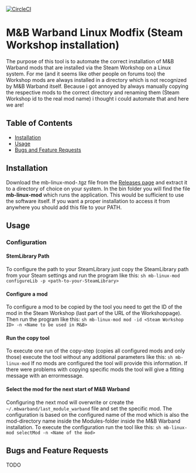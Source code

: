 [![CircleCI](https://circleci.com/gh/FHolzStein/mb-linux-mod.svg?style=svg)](https://circleci.com/gh/FHolzStein/mb-linux-mod)

# M&B Warband Linux Modfix (Steam Workshop installation)
The purpose of this tool is to automate the correct installation of M&B Warband mods that are installed via the Steam Workshop on a Linux system. For me (and it seems like other people on forums too) the Workshop mods are always installed in a directory which is not recognized by M&B Warband itself. Because i got annoyed by always manually copying the respective mods to the correct directory and renaming them (Steam Workshop id to the real mod name) i thought i could automate that and here we are!

## Table of Contents
* [Installation](https://www.github.com/FHolzStein/mb-linux-mod#installation)
* [Usage](https://www.github.com/FHolzStein/mb-linux-mod#usage)
* [Bugs and Feature Requests](https://github.com/FHolzStein/mb-linux-mod#bugs-and-feature-requests)

## Installation
Download the mb-linux-mod-<version>.tgz file from the [Releases page](https://github.com/FHolzStein/mb-linux-mod/releases) and extract it to a directory of choice on your system. In the bin folder you will find the file **mb-linux-mod** which runs the application. This would be sufficient to use the software itself. If you want a proper installation to access it from anywhere you should add this file to your PATH.

## Usage
### Configuration
#### StemLibrary Path
To configure the path to your SteamLibrary just copy the SteamLibrary path from your Steam settings and run the program like this:
`sh mb-linux-mod configureLib -p <path-to-your-SteamLibrary>` 
#### Configure a mod
To configure a mod to be copied by the tool you need to get the ID of the mod in the Steam Workshop (last part of the URL of the Workshoppage). Then run the program like this:
`sh mb-linux-mod mod -id <Steam Workshop ID> -n <Name to be used in M&B>`
#### Run the copy tool
To execute one run of the copy-step (copies all configured mods and only those) execute the tool without any additional parameters like this:
`sh mb-linux-mod`
If no mods are configured the tool will provide this information. If there were problems with copying specific mods the tool will give a fitting message with an errormessage.
#### Select the mod for the next start of M&B Warband
Configuring the next mod will overwrite or create the `~/.mbwarband/last_module_warband` file and set the specific mod. The configuration is based on the configured name of the mod which is also the mod-directory name inside the Modules-folder inside the M&B Warband installation. To execute the configuration run the tool like this:
`sh mb-linux-mod selectMod -n <Name of the mod>`
## Bugs and Feature Requests
TODO

